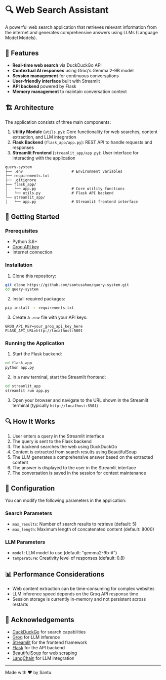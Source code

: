 # 🔍 Web Search Assistant

A powerful web search application that retrieves relevant information from the internet and generates comprehensive answers using LLMs (Language Model Models).

## 🌟 Features

- **Real-time web search** via DuckDuckGo API
- **Contextual AI responses** using Groq's Gemma 2-9B model
- **Session management** for continuous conversations
- **User-friendly interface** built with Streamlit
- **API backend** powered by Flask
- **Memory management** to maintain conversation context

## 🏗️ Architecture

The application consists of three main components:

1. **Utility Module** (`utils.py`): Core functionality for web searches, content extraction, and LLM integration
2. **Flask Backend** (`flask_app/app.py`): REST API to handle requests and responses
3. **Streamlit Frontend** (`streamlit_app/app.py`): User interface for interacting with the application

```
query-system
├── .env                      # Environment variables
├── requirements.txt
├── .gitignore
├── flask_app/
│   └── app.py                # Core utility functions
│   └── utils.py              # Flask API backend
└── streamlit_app/
│   └── app.py                # Streamlit frontend interface
```

## 🚀 Getting Started

### Prerequisites

- Python 3.8+
- [Groq API key](https://console.groq.com/)
- Internet connection

### Installation

1. Clone this repository:
```bash
git clone https://github.com/santusahoo/query-system.git
cd query-system
```

2. Install required packages:
```bash
pip install -r requirements.txt
```

3. Create a `.env` file with your API keys:
```
GROQ_API_KEY=your_groq_api_key_here
FLASK_API_URL=http://localhost:5001
```

### Running the Application

1. Start the Flask backend:
```bash
cd flask_app
python app.py
```

2. In a new terminal, start the Streamlit frontend:
```bash
cd streamlit_app
streamlit run app.py
```

3. Open your browser and navigate to the URL shown in the Streamlit terminal (typically `http://localhost:8501`)

## 🔍 How It Works

1. User enters a query in the Streamlit interface
2. The query is sent to the Flask backend
3. The backend searches the web using DuckDuckGo
4. Content is extracted from search results using BeautifulSoup
5. The LLM generates a comprehensive answer based on the extracted content
6. The answer is displayed to the user in the Streamlit interface
7. The conversation is saved in the session for context maintenance

## 🔧 Configuration

You can modify the following parameters in the application:

### Search Parameters
- `max_results`: Number of search results to retrieve (default: 5)
- `max_length`: Maximum length of concatenated content (default: 8000)

### LLM Parameters
- `model`: LLM model to use (default: "gemma2-9b-it")
- `temperature`: Creativity level of responses (default: 0.8)

## 📊 Performance Considerations

- Web content extraction can be time-consuming for complex websites
- LLM inference speed depends on the Groq API response time
- Session storage is currently in-memory and not persistent across restarts


## 🙏 Acknowledgements

- [DuckDuckGo](https://duckduckgo.com/) for search capabilities
- [Groq](https://groq.com/) for LLM inference
- [Streamlit](https://streamlit.io/) for the frontend framework
- [Flask](https://flask.palletsprojects.com/) for the API backend
- [BeautifulSoup](https://www.crummy.com/software/BeautifulSoup/) for web scraping
- [LangChain](https://www.langchain.com/) for LLM integration

---

Made with ❤️ by Santu